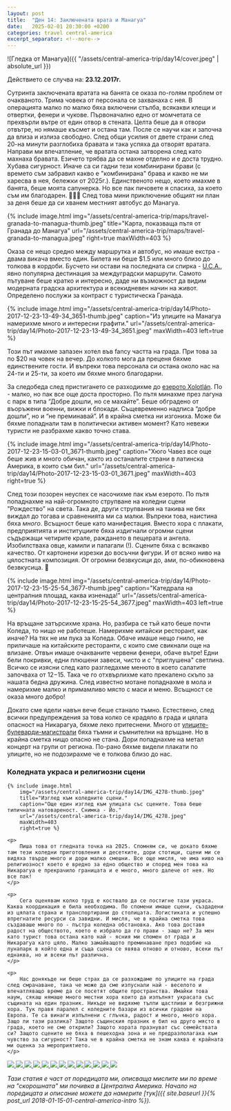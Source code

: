 ```yaml
---
layout: post
title:  "Ден 14: Заключената врата и Манагуа"
date:   2025-02-01 20:30:00 +0200
categories: travel central-america
excerpt_separator: <!--more-->
---
```


![Гледка от Манагуа]({{ "/assets/central-america-trip/day14/cover.jpeg" | absolute_url }})

Действието се случва на: **23.12.2017г.**

Сутринта заключената вратата на банята се оказа по-голям проблем от очакваното. Трима човека от персонала се захванаха с нея. В операцията малко по малко бяха включени стълба, всякакви клещи и отвертки, фенери и чукове. Първоначално едно от момчетата се прехвърли вътре от един отвор в стената. Целта беше да я отвори отвътре, но нямаше късмет и остана там. После се научи как и започна да влиза и излиза свободно. След общи усилия от двете страни след 20-на минути разглобиха бравата и така успяха да отворят вратата. Направи ми впечатление, че вратата остана затворена след като махнаха бравата. Езичето трябва да се махне отделно и е доста трудно. Хубава сигурност. Иначе са си гадни тези комбинирани брави (с времето съм забравил какво е "комбинирана" брава и какво не ми харесва в нея, бележки от 2025г.). Единственото нещо, което имахме в банята, беше моята сапунерка. Но все пак пичовете я спасиха, за което съм им благодарен. 💪😌🙏 След това мини приключение общият ни план за деня беше да си хванем  местният автобус до Манагуа.

<!--more-->

{% include image.html
            img="/assets/central-america-trip/maps/travel-granada-to-managua-thumb.jpeg"
            title="Карта, показваща пътя от Гранада до Манагуа"
            url="/assets/central-america-trip/maps/travel-granada-to-managua.jpeg"
            right=true
            maxWidth=403 %}

Оказа се нещо средно между маршрутка и автобус, но имаше екстра - двама викача вместо един. Билета ни беше $1.5 или много близо до толкова в кордоби. Бусчето ни остави на последната си спирка - [U.C.A.](https://maps.app.goo.gl/w2Zc3162HaUgTxg2A), явно популярна дестинация за междуградски маршрути. Самото пътуване беше кратко и интересно, даде ни възможност да видим модерната градска архитектура и всекидневен начин на живот. Определено послужи за контраст с туристическа Гранада.

{% include image.html
    img="/assets/central-america-trip/day14/Photo-2017-12-23-13-49-34_3651-thumb.jpeg"
    caption="Из улиците на Манагуа намерихме много и интересни графити."
    url="/assets/central-america-trip/day14/Photo-2017-12-23-13-49-34_3651.jpeg"
    maxWidth=403
    left=true %}

Този път имахме запазен хотел във fancy частта на града. При това за по $20 на човек на вечер. До колкото мога да преценя бяхме единствените гости. И въпреки това персонала си остана около нас на 24-ти и 25-ти, за което им бяхме много благодарни.

За следобеда след пристигането се разходихме до [езерото Xolotlán](https://en.wikipedia.org/wiki/Lake_Managua). По - малко, но пак все още доста просторно. По пътя минахме през лагуна с парк в типа “Добре дошли, но се махайте”. Беше обградено от въоръжени военни, вижки и блокади. Същевременно надписа “добре дошли”, но и “не преминавай”. И в крайна сметка ни изгониха. Може би бяхме попаднали там в политически активен момент? Като невежи туристи не разбрахме какво точно става.

{% include image.html
    img="/assets/central-america-trip/day14/Photo-2017-12-23-15-03-01_3671-thumb.jpeg"
    caption="Хюго Чавез все още беше жив и много обичан, както из останалите страни в латинска Америка, в които съм бил."
    url="/assets/central-america-trip/day14/Photo-2017-12-23-15-03-01_3671.jpeg"
    maxWidth=403
    right=true %}

След този позорен неуспех се насочихме пак към езерото. По пътя попаднахме на най-огромното струпване на коледни сцени "Рождество" на света. Така де, други струпвания на такива не бях виждал до тогава и сравненията ми са малки. Въпреки това, наистина бяха _много_. Всъщност беше като манифестация. Вместо хора с плакати, предприятията и институциите бяха издигнали огромни сцени съдържащи четирите крале, раждането в пещерата и ангела. Изобилстваха овце, камили и папагали (!). Сцените бяха с всякакво качество. От картонени изрезки до восъчни фигури. И от всяко ниво на цялостната композиция. От огромни безвкусици до, ами, по-обикновена безвкусица. 🤭

{% include image.html
    img="/assets/central-america-trip/day14/Photo-2017-12-23-15-25-54_3677-thumb.jpeg"
    caption="Катедрала на централния площад, каква изненада!"
    url="/assets/central-america-trip/day14/Photo-2017-12-23-15-25-54_3677.jpeg"
    maxWidth=403
    left=true %}

На връщане затърсихме храна. Но, разбира се тъй като беше почти Коледа, то нищо не работеше. Намерихме китайски ресторант, как иначе? На тях не им пука за Коледа. Обаче имаше нещо гнило, не приличаше на китайските ресторанти, с които сме свикнали още на влизане. Отвън имаше очакваните червени фенери, обаче вътре! Едни бели покривки, едни плюшени завеси, чисто и с "приглушена" светлина. Всичко се изясни след като разгледахме менюто в което салатите започваха от $12-$15. Така че го отхвърлихме като прекалено скъпо за нашата бедна дружина. След известно мотане попаднахме в мола и намерихме малко и примамливо място с маси и меню. Всъщност се оказа много добро!

Докато сме ядели навън вече беше станало тъмно. Естествено, след всички предупреждения за това колко се крадяло в града и цялата опасност на Никарагуа, бяхме леко притеснени. Много от [улиците-булеварди-магистрали](https://www.strongtowns.org/journal/2017/10/30/the-stroad) бяха тъмни и съмнителни на връщане. Но в крайна сметка нищо опасно не стана. Дори попаднахме на метал концерт на групи от региона. По-рано бяхме видели плакати по улиците, но не подозирахме че е толкова близо до нас.

<div class="bluebox">
    <h3>Коледната украса и религиозни сцени</h3>

    {% include image.html
        img="/assets/central-america-trip/day14/IMG_4278-thumb.jpeg"
        title="Изглед към коледните сцени."
        caption="Още един изглед към улицата със сцените. Това беше типичната натовареност. Снимка - Йо."
        url="/assets/central-america-trip/day14/IMG_4278.jpeg"
        maxWidth=403
        right=true %}

    <p>
    	Пиша това от гледната точка на 2025. Спомням си, че докато бяхме там тези коледни приготовления и десетките, дори стотици, сцени ми се видяха твърде много и дори малко смешни. Все още мисля, че има ниво на религиозност което е вредно за едно общество и според мен това на Никарагуа е прекрачило границата и е много, много далече от нея. Но все пак!
    </p>

    <p>
    	Сега оценявам колко труд е коствало да се постигне тази украса. Каква координация е била необходима. По спомени имаше сцени, създадени из цялата страна и транспортирани до столицата. Логистиката и успешно впрегнатите ресурси са завидни. И мисля, че в крайна сметка това създаваше много по - пъстра коледна обстановка. Ако това доставя радост на обществото, което е избрало да го прави - защо не? За мен като турист това остана като най - ясния ми спомен от града и Никарагуа като цяло. Малко замайващото преминаване през подобие на лунапарк в който една и съща сцена се явява отново и отново, всеки път еднаква, но и всеки път различна.
    </p>

    <p>
    	Нас донякъде ни беше страх да се разхождаме по улиците на града след смрачаване, така че може да сме изпуснали най - веселото и впечатляващо време да се посетят общите пространства. Имайки това наум, сякаш нямаше много местни хора които да изпълнят украсата със същината на един празник. Никъде не видяхме тълпи щастливи и безгрижни хора. Тук правя паралел с коледните базари из всички градове на Европа. Те са винаги изпълнени с глъчка, радост и много, много хора. Защо ли тази разлика? Защото същинския празник е бил на друго място в града, което не сме открили? Защото хората празнуват със семействата си? Защото сцените не бяха в пешеходна зона и не предразполагаха към чувство за сигурност? Така че в крайна сметка не знам каква е крайната ми оценка за мероприятието.
    </p>
</div>

<div class="gallery-tiles">
	<a href="/assets/central-america-trip/day14/Photo-2017-12-23-11-30-50_3638.jpeg"
		title="Явно детството на никарагуанци е било пълно със същите герои, като нашето.">
		<img src="/assets/central-america-trip/day14/Photo-2017-12-23-11-30-50_3638-thumb.jpeg">
	</a>
	<a href="/assets/central-america-trip/day14/Photo-2017-12-23-13-53-51_3652.jpeg"
		title="Метал бандата, която видяхме на живо.">
		<img src="/assets/central-america-trip/day14/Photo-2017-12-23-13-53-51_3652-thumb.jpeg">
	</a>
	<a href="/assets/central-america-trip/day14/Photo-2017-12-23-14-00-42_3654.jpeg"
		title="Типична улица-булевард-магистрала из града. Години по - късно разбрах, че тези неща си имат име - 'strode'.">
		<img src="/assets/central-america-trip/day14/Photo-2017-12-23-14-00-42_3654-thumb.jpeg">
	</a>
	<a href="/assets/central-america-trip/day14/Photo-2017-12-23-14-15-36_3656.jpeg"
		title="Despacito беше най - популярната песен по това време. Не можах да се сдържа!">
		<img src="/assets/central-america-trip/day14/Photo-2017-12-23-14-15-36_3656-thumb.jpeg">
	</a>
	<a href="/assets/central-america-trip/day14/Photo-2017-12-23-14-27-27_3657.jpeg"
		title="Интересен ресторант по пътя ни. За нещастие не работеше.">
		<img src="/assets/central-america-trip/day14/Photo-2017-12-23-14-27-27_3657-thumb.jpeg">
	</a>
	<a href="/assets/central-america-trip/day14/Photo-2017-12-23-14-29-33_3658.jpeg"
		title="">
		<img src="/assets/central-america-trip/day14/Photo-2017-12-23-14-29-33_3658-thumb.jpeg">
	</a>
	<a href="/assets/central-america-trip/day14/Photo-2017-12-23-14-32-50_3662.jpeg"
		title="Човек би предположил, че да си дрогиран е забранено навсякъде. Но изглежда в този парк е екстра забранено.">
		<img src="/assets/central-america-trip/day14/Photo-2017-12-23-14-32-50_3662-thumb.jpeg">
	</a>
	<a href="/assets/central-america-trip/day14/Photo-2017-12-23-14-44-54_3667.jpeg"
		title="Тези 'дървета' бяха украса навсякъде на града. Не знам дали са постоянно там или бяха издигнати за Коледа.">
		<img src="/assets/central-america-trip/day14/Photo-2017-12-23-14-44-54_3667-thumb.jpeg">
	</a>
	<a href="/assets/central-america-trip/day14/Photo-2017-12-23-15-05-58_3672.jpeg"
		title="Изглед към булеварда на който от всяка страна имаше сцени с Рождеството.">
		<img src="/assets/central-america-trip/day14/Photo-2017-12-23-15-05-58_3672-thumb.jpeg">
	</a>
	<a href="/assets/central-america-trip/day14/Photo-2017-12-23-15-07-52_3673.jpeg"
		title="Типична сцена на някое предприятие.">
		<img src="/assets/central-america-trip/day14/Photo-2017-12-23-15-07-52_3673-thumb.jpeg">
	</a>
	<a href="/assets/central-america-trip/day14/Photo-2017-12-23-15-28-56_3679.jpeg"
		title="Още снимки от централен площад.">
		<img src="/assets/central-america-trip/day14/Photo-2017-12-23-15-28-56_3679-thumb.jpeg">
	</a>
	<a href="/assets/central-america-trip/day14/Photo-2017-12-23-16-16-08_3684.jpeg"
		title="На тази сцена роботизираните овце се движеха!">
		<img src="/assets/central-america-trip/day14/Photo-2017-12-23-16-16-08_3684-thumb.jpeg">
	</a>
	<a href="/assets/central-america-trip/day14/Photo-2017-12-23-16-17-33_3685.jpeg"
		title="Най - запомнящия се дебилен и същевременно сладък участник в сцените.">
		<img src="/assets/central-america-trip/day14/Photo-2017-12-23-16-17-33_3685-thumb.jpeg">
	</a>
</div>

_Тази статия е част от поредицата ми, описваща мислите ми по време на "скорошната" ми почивка в Централна Америка. Начало на поредицата и описание можете да намерите [тук]({{ site.baseurl }}{% post_url 2018-01-15-01-central-america-intro %})._

